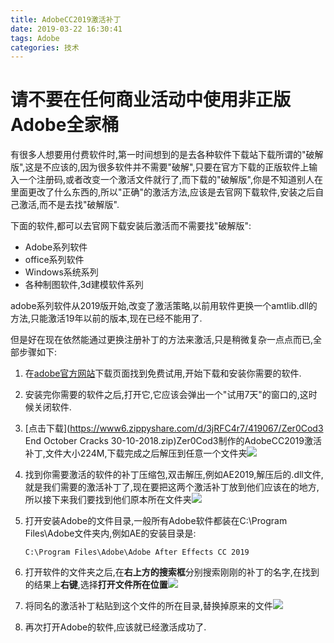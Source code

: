 ```yaml
---
title: AdobeCC2019激活补丁
date: 2019-03-22 16:30:41
tags: Adobe
categories: 技术
---
```


# 请不要在任何商业活动中使用非正版Adobe全家桶

有很多人想要用付费软件时,第一时间想到的是去各种软件下载站下载所谓的"破解版",这是不应该的,因为很多软件并不需要"破解",只要在官方下载的正版软件上输入一个注册码,或者改变一个激活文件就行了,而下载的"破解版",你是不知道别人在里面更改了什么东西的,所以"正确"的激活方法,应该是去官网下载软件,安装之后自己激活,而不是去找"破解版".

<!-- more -->

下面的软件,都可以去官网下载安装后激活而不需要找"破解版":

- Adobe系列软件
- office系列软件
- Windows系统系列
- 各种制图软件,3d建模软件系列

adobe系列软件从2019版开始,改变了激活策略,以前用软件更换一个amtlib.dll的方法,只能激活19年以前的版本,现在已经不能用了.

但是好在现在依然能通过更换注册补丁的方法来激活,只是稍微复杂一点点而已,全部步骤如下:

1. 在[adobe官方网站](https://www.adobe.com/cn/)下载页面找到免费试用,开始下载和安装你需要的软件.

2. 安装完你需要的软件之后,打开它,它应该会弹出一个"试用7天"的窗口的,这时候关闭软件.

3. [点击下载](https://www6.zippyshare.com/d/3jRFC4r7/419067/Zer0Cod3 End October Cracks 30-10-2018.zip)Zer0Cod3制作的AdobeCC2019激活补丁,文件大小224M,下载完成之后解压到任意一个文件夹![](https://i.loli.net/2019/03/22/5c94a2ec822e9.png)

4. 找到你需要激活的软件的补丁压缩包,双击解压,例如AE2019,解压后的.dll文件,就是我们需要的激活补丁了,现在要把这两个激活补丁放到他们应该在的地方,所以接下来我们要找到他们原本所在文件夹![](https://i.loli.net/2019/03/22/5c94a3342b898.png)

5. 打开安装Adobe的文件目录,一般所有Adobe软件都装在C:\Program Files\Adobe文件夹内,例如AE的安装目录是:

   ```
   C:\Program Files\Adobe\Adobe After Effects CC 2019
   ```

6. 打开软件的文件夹之后,在**右上方的搜索框**分别搜索刚刚的补丁的名字,在找到的结果上**右键**,选择**打开文件所在位置**![](https://i.loli.net/2019/03/22/5c94a4f1f0b9d.png)

7. 将同名的激活补丁粘贴到这个文件的所在目录,替换掉原来的文件![](https://i.loli.net/2019/03/22/5c94a5639843a.png)

8. 再次打开Adobe的软件,应该就已经激活成功了.

